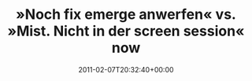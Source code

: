 ---
retweeted: false
source: <a href="https://joindiaspora.com" rel="nofollow">Diaspora</a>
entities:
  hashtags: []
  symbols: []
  user_mentions: []
  urls: []
display_text_range:
- '0'
- '117'
favorite_count: '2'
id_str: '34711160255160320'
truncated: false
retweet_count: '0'
id: '34711160255160320'
created_at: Mon Feb 07 20:32:40 +0000 2011
favorited: false
full_text: "»Noch fix emerge anwerfen« vs. »Mist. Nicht in der screen session« now
  feat. »Zum Glück hab ich ein Feldbett im Büro«"
lang: de
tags:
- pesos/twitter
date: '2011-02-07T20:32:40+00:00'
src: https://twitter.com/bascht/status/34711160255160320
original_url: https://twitter.com/bascht/status/34711160255160320
type: twitter_tweet
text: "»Noch fix emerge anwerfen« vs. »Mist. Nicht in der screen session« now feat.
  »Zum Glück hab ich ein Feldbett im Büro«"
title: "»Noch fix emerge anwerfen« vs. »Mist. Nicht in der screen session« now "

---